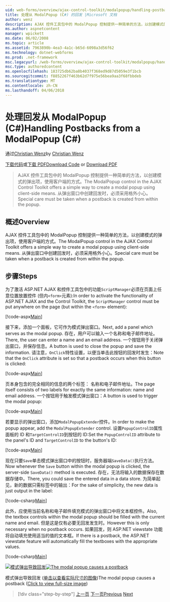 ```yaml
---
uid: web-forms/overview/ajax-control-toolkit/modalpopup/handling-postbacks-from-a-modalpopup-cs
title: 处理从 ModalPopup (C#) 的回发 |Microsoft 文档
author: wenz
description: AJAX 控件工具包中的 ModalPopup 控制提供一种简单的方法，以创建模式的弹出项，使用客户端的方式。 必须格外小心时 pos...
ms.author: aspnetcontent
manager: wpickett
ms.date: 06/02/2008
ms.topic: article
ms.assetid: 7963890b-4ea3-4a1c-b65d-6098a3d56f62
ms.technology: dotnet-webforms
ms.prod: .net-framework
msc.legacyurl: /web-forms/overview/ajax-control-toolkit/modalpopup/handling-postbacks-from-a-modalpopup-cs
msc.type: authoredcontent
ms.openlocfilehash: 183725db62ba8b4037f368ed9d87d5059e3f1bcb
ms.sourcegitcommit: f8852267f463b62d7f975e56bea9aa3f68fbbdeb
ms.translationtype: MT
ms.contentlocale: zh-CN
ms.lasthandoff: 04/06/2018
---
```

<a name="handling-postbacks-from-a-modalpopup-c"></a><span data-ttu-id="260f5-104">处理回发从 ModalPopup (C#)</span><span class="sxs-lookup"><span data-stu-id="260f5-104">Handling Postbacks from a ModalPopup (C#)</span></span>
====================
<span data-ttu-id="260f5-105">通过[Christian Wenz](https://github.com/wenz)</span><span class="sxs-lookup"><span data-stu-id="260f5-105">by [Christian Wenz](https://github.com/wenz)</span></span>

<span data-ttu-id="260f5-106">[下载代码](http://download.microsoft.com/download/2/4/0/24052038-f942-4336-905b-b60ae56f0dd5/ModalPopup3.cs.zip)或[下载 PDF](http://download.microsoft.com/download/b/6/a/b6ae89ee-df69-4c87-9bfb-ad1eb2b23373/modalpopup3CS.pdf)</span><span class="sxs-lookup"><span data-stu-id="260f5-106">[Download Code](http://download.microsoft.com/download/2/4/0/24052038-f942-4336-905b-b60ae56f0dd5/ModalPopup3.cs.zip) or [Download PDF](http://download.microsoft.com/download/b/6/a/b6ae89ee-df69-4c87-9bfb-ad1eb2b23373/modalpopup3CS.pdf)</span></span>

> <span data-ttu-id="260f5-107">AJAX 控件工具包中的 ModalPopup 控制提供一种简单的方法，以创建模式的弹出项，使用客户端的方式。</span><span class="sxs-lookup"><span data-stu-id="260f5-107">The ModalPopup control in the AJAX Control Toolkit offers a simple way to create a modal popup using client-side means.</span></span> <span data-ttu-id="260f5-108">从弹出窗口中创建回发时，必须采用格外小心。</span><span class="sxs-lookup"><span data-stu-id="260f5-108">Special care must be taken when a postback is created from within the popup.</span></span>


## <a name="overview"></a><span data-ttu-id="260f5-109">概述</span><span class="sxs-lookup"><span data-stu-id="260f5-109">Overview</span></span>

<span data-ttu-id="260f5-110">AJAX 控件工具包中的 ModalPopup 控制提供一种简单的方法，以创建模式的弹出项，使用客户端的方式。</span><span class="sxs-lookup"><span data-stu-id="260f5-110">The ModalPopup control in the AJAX Control Toolkit offers a simple way to create a modal popup using client-side means.</span></span> <span data-ttu-id="260f5-111">从弹出窗口中创建回发时，必须采用格外小心。</span><span class="sxs-lookup"><span data-stu-id="260f5-111">Special care must be taken when a postback is created from within the popup.</span></span>

## <a name="steps"></a><span data-ttu-id="260f5-112">步骤</span><span class="sxs-lookup"><span data-stu-id="260f5-112">Steps</span></span>

<span data-ttu-id="260f5-113">为了激活 ASP.NET AJAX 和控件工具包中的功能`ScriptManager`必须在页面上任意位置放置控件 (但内`<form>`元素):</span><span class="sxs-lookup"><span data-stu-id="260f5-113">In order to activate the functionality of ASP.NET AJAX and the Control Toolkit, the `ScriptManager` control must be put anywhere on the page (but within the `<form>` element):</span></span>

[!code-aspx[Main](handling-postbacks-from-a-modalpopup-cs/samples/sample1.aspx)]

<span data-ttu-id="260f5-114">接下来，添加一个面板，它可作为模式弹出窗口。</span><span class="sxs-lookup"><span data-stu-id="260f5-114">Next, add a panel which serves as the modal popup.</span></span> <span data-ttu-id="260f5-115">存在，用户可以输入一个名称和电子邮件地址。</span><span class="sxs-lookup"><span data-stu-id="260f5-115">There, the user can enter a name and an email address.</span></span> <span data-ttu-id="260f5-116">一个按钮用于关闭弹出窗口，并保存信息。</span><span class="sxs-lookup"><span data-stu-id="260f5-116">A button is used to close the popup and save the information.</span></span> <span data-ttu-id="260f5-117">请注意，`OnClick`特性设置，以便当单击此按钮的回发时发生：</span><span class="sxs-lookup"><span data-stu-id="260f5-117">Note that the `OnClick` attribute is set so that a postback occurs when this button is clicked:</span></span>

[!code-aspx[Main](handling-postbacks-from-a-modalpopup-cs/samples/sample2.aspx)]

<span data-ttu-id="260f5-118">页本身包含的完全相同的信息的两个标签： 名称和电子邮件地址。</span><span class="sxs-lookup"><span data-stu-id="260f5-118">The page itself consists of two labels for exactly the same information: name and email address.</span></span> <span data-ttu-id="260f5-119">一个按钮用于触发模式弹出窗口：</span><span class="sxs-lookup"><span data-stu-id="260f5-119">A button is used to trigger the modal popup:</span></span>

[!code-aspx[Main](handling-postbacks-from-a-modalpopup-cs/samples/sample3.aspx)]

<span data-ttu-id="260f5-120">若要显示的弹出窗口，添加`ModalPopupExtender`控件。</span><span class="sxs-lookup"><span data-stu-id="260f5-120">In order to make the popup appear, add the `ModalPopupExtender` control.</span></span> <span data-ttu-id="260f5-121">设置`PopupControlID`属性面板的 ID 和`TargetControlID`到按钮的 ID:</span><span class="sxs-lookup"><span data-stu-id="260f5-121">Set the `PopupControlID` attribute to the panel's ID and `TargetControlID` to the button's ID:</span></span>

[!code-aspx[Main](handling-postbacks-from-a-modalpopup-cs/samples/sample4.aspx)]

<span data-ttu-id="260f5-122">现在只要`Save`单击模式弹出窗口中的按钮时，服务器端`SaveData()`执行方法。</span><span class="sxs-lookup"><span data-stu-id="260f5-122">Now whenever the `Save` button within the modal popup is clicked, the server-side `SaveData()` method is executed.</span></span> <span data-ttu-id="260f5-123">存在，无法将输入的数据保存在数据存储中。</span><span class="sxs-lookup"><span data-stu-id="260f5-123">There, you could save the entered data in a data store.</span></span> <span data-ttu-id="260f5-124">为简单起见，新的数据只需标签中的输出：</span><span class="sxs-lookup"><span data-stu-id="260f5-124">For the sake of simplicity, the new data is just output in the label:</span></span>

[!code-csharp[Main](handling-postbacks-from-a-modalpopup-cs/samples/sample5.cs)]

<span data-ttu-id="260f5-125">此外，应使用当前名称和电子邮件填充模式的弹出窗口中将文本框控件。</span><span class="sxs-lookup"><span data-stu-id="260f5-125">Also, the textbox controls within the modal popup should be filled with the current name and email.</span></span> <span data-ttu-id="260f5-126">但是这是仅有必要无回发发生时。</span><span class="sxs-lookup"><span data-stu-id="260f5-126">However this is only necessary when no postback occurs.</span></span> <span data-ttu-id="260f5-127">如果回发，则 ASP.NET viewstate 功能将自动填充使用适当的值的文本框。</span><span class="sxs-lookup"><span data-stu-id="260f5-127">If there is a postback, the ASP.NET viewstate feature will automatically fill the textboxes with the appropriate values.</span></span>

[!code-csharp[Main](handling-postbacks-from-a-modalpopup-cs/samples/sample6.cs)]


<span data-ttu-id="260f5-128">[![模式弹出导致回发](handling-postbacks-from-a-modalpopup-cs/_static/image2.png)](handling-postbacks-from-a-modalpopup-cs/_static/image1.png)</span><span class="sxs-lookup"><span data-stu-id="260f5-128">[![The modal popup causes a postback](handling-postbacks-from-a-modalpopup-cs/_static/image2.png)](handling-postbacks-from-a-modalpopup-cs/_static/image1.png)</span></span>

<span data-ttu-id="260f5-129">模式弹出导致回发 ([单击以查看实际尺寸的图像](handling-postbacks-from-a-modalpopup-cs/_static/image3.png))</span><span class="sxs-lookup"><span data-stu-id="260f5-129">The modal popup causes a postback ([Click to view full-size image](handling-postbacks-from-a-modalpopup-cs/_static/image3.png))</span></span>

> [!div class="step-by-step"]
> <span data-ttu-id="260f5-130">[上一页](using-modalpopup-with-a-repeater-control-cs.md)
> [下一页](positioning-a-modalpopup-cs.md)</span><span class="sxs-lookup"><span data-stu-id="260f5-130">[Previous](using-modalpopup-with-a-repeater-control-cs.md)
[Next](positioning-a-modalpopup-cs.md)</span></span>
